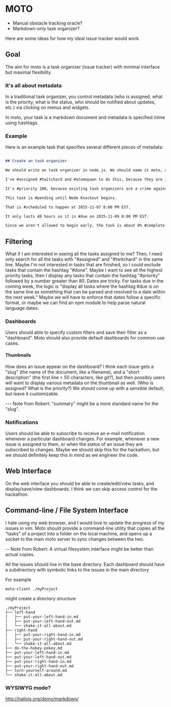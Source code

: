 # MOTO
- Manual obstacle tracking oracle?
- Markdown-only task organizer?

Here are some ideas for how my ideal issue tracker would work.

## Goal 
The aim for moto is a task organizer (issue tracker) with minimal interface but maximal flexibility. 

### It's all about metadata
In a traditional task organizer, you control metadata (who is assigned, what is the priority, what is the status, who should be notified about updates, etc.) via clicking on menus and widgets. 

In moto, your task is a markdown document and metadata is specified inline using hashtags.

### Example
Here is an example task that specifies several different pieces of metadata:

``` make-moto.md

## Create an task organizer

We should write an task organizer in node.js. We should name it moto, after our little sister's stuffed lamb.

I've #assigned #twitchard and #atomopawn to do this, because they are 1337 hax0rz.

It's #priority 100, because existing task organizers are a crime against humanity which cause software engineers an inordinate amount of rage.

This task is #pending until Node Knockout begins.

That is #scheduled to happen at 2015-11-07 8:00 PM EST.

It only lasts 48 hours so it is #due on 2015-11-09 8:00 PM EST.

Since we aren't allowed to begin early, the task is about 0% #complete.
```



## Filtering
What if I am interested in seeing all the tasks assigned to me? Then, I need only search for all the tasks with "#assigned" and "#twitchard" in the same line. Maybe I'm not interested in tasks that are finished, so I could exclude tasks that contain the hashtag "#done". Maybe I want to see all the highest priority tasks, then I display any tasks that contain the hashtag "#priority" followed by a number greater than 80.
Dates are tricky. For tasks due in the coming week, the logic is "display all tasks where the hashtag #due is on the same line as something that can be parsed and resolved to a date within the next week." Maybe we will have to enforce that dates follow a specific format, or maybe we can find an npm module to help parse natural language dates.

### Dashboards
Users should able to specify custom filters and save their filter as a "dashboard". Moto should also provide default dashboards for common use cases. 

#### Thumbnails
How does an issue appear on the dashboard? I think each issue gets a "slug" (the name of the document, like a filename), and a "short description" (the first line < 50 characters, like git?), but then possibly users will want to display various metadata on the thumbnail as well. (Who is assigned? What is the priority?) We should come up with a sensible default, but leave it customizable.

--- Note from Robert: "summary" might be a more standard name for the "slug".

### Notifications
Users should be able to subscribe to receive an e-mail notification whenever a particular dashboard changes. For example, whenever a new issue is assigned to them, or when the status of an issue they are subscribed to changes. Maybe we should skip this for the hackathon, but we should definitely keep this in mind as we engineer the code.

## Web Interface
On the web interface you should be able to create/edit/view tasks, and display/save/view dashboards. I think we can skip access control for the hackathon.

## Command-line / File System Interface
I hate using my web browser, and I would love to update the progress of my issues in vim. Moto should provide a command-line utility that copies all the "tasks" of a project into a folder on the local machine, and opens up a socket to the main moto server to sync changes between the two. 

-- Note from Robert: A virtual filesystem interface might be better than actual copies.

All the issues should live in the base directory.
Each dashboard should have a subdirectory with symbolic links to the issues in the main directory

For example
``` 
moto-client ./myProject 
```
might create a directory structure
```
./myProject
├── left-hand
|   ├── put-your-left-hand-in.md
|   ├── put-your-left-hand-out.md
|   └── shake-it-all-about.md
├── right-hand
|   ├── put-your-right-hand-in.md
|   ├── put-your-right-hand-out.md
|   └── shake-it-all-about.md
├── do-the-hokey-pokey.md
├── put-your-left-hand-in.md
├── put-your-left-hand-out.md
├── put-your-right-hand-in.md
├── put-your-right-hand-out.md
├── turn-yourself-around.md
└── shake-it-all-about.md
```

### WYSIWYG mode?
http://hallojs.org/demo/markdown/
